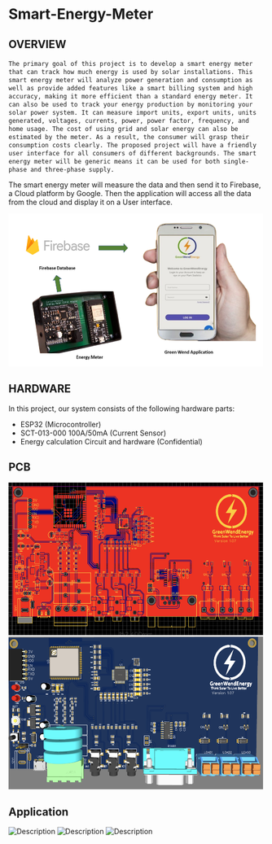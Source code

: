 # Smart-Energy-Meter

##  OVERVIEW
    The primary goal of this project is to develop a smart energy meter that can track how much energy is used by solar installations. This smart energy meter will analyze power generation and consumption as well as provide added features like a smart billing system and high accuracy, making it more efficient than a standard energy meter. It can also be used to track your energy production by monitoring your solar power system. It can measure import units, export units, units generated, voltages, currents, power, power factor, frequency, and home usage. The cost of using grid and solar energy can also be estimated by the meter. As a result, the consumer will grasp their consumption costs clearly. The proposed project will have a friendly user interface for all consumers of different backgrounds. The smart energy meter will be generic means it can be used for both single-phase and three-phase supply. 
The smart energy meter will measure the data and then send it to Firebase, a Cloud platform by Google. Then the application will access all the data from the cloud and display it on a User interface.

  <img src="/images/image1.png" alt="Description" width="500" height="300">

## HARDWARE
In this project, our system consists of the following hardware parts:
 - ESP32 (Microcontroller) 
 - SCT-013-000 100A/50mA (Current Sensor)
 - Energy calculation Circuit and hardware (Confidential)
 
 ## PCB
 
 <img src="/images/image2.png" alt="Description" width="500" height="300">
 
  <img src="/images/image3.png" alt="Description" width="500" height="300">
 
 ## Application 
 
   <img src="/images/image5.png" alt="Description" width="200" height="400">   
   <img src="/images/image4.png" alt="Description" width="200" height="400">   
   <img src="/images/image6.png" alt="Description" width="200" height="400">
 
 
 
